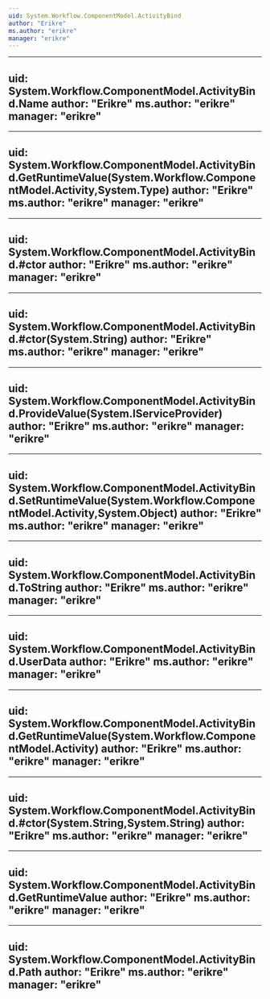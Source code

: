```yaml
---
uid: System.Workflow.ComponentModel.ActivityBind
author: "Erikre"
ms.author: "erikre"
manager: "erikre"
---
```


---
uid: System.Workflow.ComponentModel.ActivityBind.Name
author: "Erikre"
ms.author: "erikre"
manager: "erikre"
---

---
uid: System.Workflow.ComponentModel.ActivityBind.GetRuntimeValue(System.Workflow.ComponentModel.Activity,System.Type)
author: "Erikre"
ms.author: "erikre"
manager: "erikre"
---

---
uid: System.Workflow.ComponentModel.ActivityBind.#ctor
author: "Erikre"
ms.author: "erikre"
manager: "erikre"
---

---
uid: System.Workflow.ComponentModel.ActivityBind.#ctor(System.String)
author: "Erikre"
ms.author: "erikre"
manager: "erikre"
---

---
uid: System.Workflow.ComponentModel.ActivityBind.ProvideValue(System.IServiceProvider)
author: "Erikre"
ms.author: "erikre"
manager: "erikre"
---

---
uid: System.Workflow.ComponentModel.ActivityBind.SetRuntimeValue(System.Workflow.ComponentModel.Activity,System.Object)
author: "Erikre"
ms.author: "erikre"
manager: "erikre"
---

---
uid: System.Workflow.ComponentModel.ActivityBind.ToString
author: "Erikre"
ms.author: "erikre"
manager: "erikre"
---

---
uid: System.Workflow.ComponentModel.ActivityBind.UserData
author: "Erikre"
ms.author: "erikre"
manager: "erikre"
---

---
uid: System.Workflow.ComponentModel.ActivityBind.GetRuntimeValue(System.Workflow.ComponentModel.Activity)
author: "Erikre"
ms.author: "erikre"
manager: "erikre"
---

---
uid: System.Workflow.ComponentModel.ActivityBind.#ctor(System.String,System.String)
author: "Erikre"
ms.author: "erikre"
manager: "erikre"
---

---
uid: System.Workflow.ComponentModel.ActivityBind.GetRuntimeValue
author: "Erikre"
ms.author: "erikre"
manager: "erikre"
---

---
uid: System.Workflow.ComponentModel.ActivityBind.Path
author: "Erikre"
ms.author: "erikre"
manager: "erikre"
---
